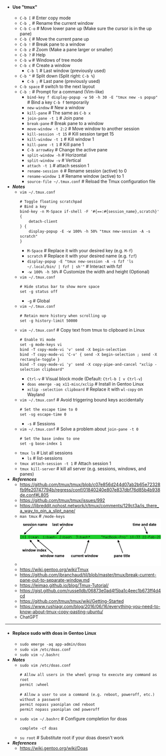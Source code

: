 - #### Use "tmux"
    - `C-b [` # Enter copy mode
    - `C-b ,` # Rename the current window
    - `C-b C-o` # Move lower pane up (Make sure the cursor is in the up pane)
    - `C-b {` # Move the current pane up
    - `C-b !` # Break pane to a window
    - `C-b z` # Zoom (Make a pane larger or smaller)
    - `C-b ?` # Help
    - `C-b w` # Windows of tree mode
    - `C-b c` # Create a window
        - `C-b l` # Last window (previously used)
    - `C-b "` # Split down (Split right: `C-b %`)
        - `C-b ;` # Last pane (previously used)
    - `C-b space` # switch to the next layout
    - `C-b :` # Prompt for a command (Vim-like)
        - `bind-key f display-popup -w 50 -h 30 -E "tmux new -s popup"` # Bind a key `C-b f` temporarily
        - `new-window` # New a window
        - `kill-pane` # The same as `C-b x`
        - `join-pane -t 1` # Join pane
        - `break-pane` # Break pane to a window
        - `move-window -t 2:2` # Move window to another session
        - `kill-session -t 15` # Kill session target 15
        - `kill-window -t 1` # Kill window 1
        - `kill-pane -t 1` # Kill pane 1
        - `C-b arrowKey` # Change the active pane
        - `split-window -h` # Horizontal
        - `split-window -v` # Vertical
        - `attach -t 1` # attach session 1
        - `rename-session 0` # Rename session (active) to 0
        - `rename-window 1` # Rename window (active) to 1
        - `source-file ~/.tmux.conf` # Reload the Tmux configuration file
- ***Notes***
    - `vim ~/.tmux.conf`
      ```
      # Toggle floating scratchpad
      # Bind a key
      bind-key -n M-Space if-shell -F '#{==:#{session_name},scratch}' {
          detach-client
      } {
          display-popup -E -w 100% -h 50% "tmux new-session -A -s scratch"
      }
      ```
        - `M-Space` # Replace it with your desired key (e.g. `M-f`)
        - `scratch` # Replace it with your desired name (e.g. `fzf`)
        - `display-popup -E "tmux new-session -A -s fzf 'ls ~/.local/bin/ | fzf | sh'"` # Interact with fzf
        - `-w 100% -h 50%` # Customize the width and height (Optional)
    - `vim ~/.tmux.conf`
      ```
      # Hide status bar to show more space
      set -g status off
      ```
        - `-g` # Global
    - `vim ~/.tmux.conf`
      ```
      # Retain more history when scrolling up
      set -g history-limit 50000
      ```
    - `vim ~/.tmux.conf` # Copy text from tmux to clipboard in Linux
      ```
      # Enable Vi mode
      set -g mode-keys vi
      bind -T copy-mode-vi 'v' send -X begin-selection
      bind -T copy-mode-vi 'C-v' { send -X begin-selection ; send -X rectangle-toggle }
      bind -T copy-mode-vi 'y' send -X copy-pipe-and-cancel "xclip -selection clipboard"
      ```
        - `Ctrl-v` # Visual block mode (Default: `Ctrl-b [ v Ctrl-v`)
        - `doas emerge -aq x11-misc/xclip` # Install in Gentoo Linux
        - `xclip -selection clipboard` # Replace it with `wl-copy` on Wayland
    - `vim ~/.tmux.conf` # Avoid triggering bound keys accidentally
      ```
      # Set the escape time to 0
      set -sg escape-time 0
      ```
        - `-s` # Sessions
    - `vim ~/.tmux.conf` # Solve a problem about `join-pane -t 0`
      ```
      # Set the base index to one
      set -g base-index 1
      ```
    - `tmux ls` # List all sessions
        - `ls` # list-sessions
    - `tmux attach-session -t 1` # Attach session 1
    - `tmux kill-server` # kill all server (e.g. sessions, windows, and panes)
- ***References***
    - https://github.com/tmux/tmux/blob/c07e856d244d07ab2b65e72328fb9fe20747794b/regress/conf/01840240e807e837dbf76d85b4b938de.conf#L805
    - https://github.com/tmux/tmux/issues/992
    - https://libreddit.nohost.network/r/tmux/comments/129ct3a/is_there_a_way_to_pin_a_slipt_pane/
    - `man tmux` # `/mode-keys`
    - ![tmux_status_line_diagram.png](./assets/tmux_status_line_diagram_1671845222091_0.png)
    - https://wiki.gentoo.org/wiki/Tmux
    - https://github.com/jbranchaud/til/blob/master/tmux/break-current-pane-out-to-separate-window.md
    - https://leimao.github.io/blog/Tmux-Tutorial/
    - https://gist.github.com/russelldb/06873e0ad4f5ba1c4eec1b673ff4d4cd
    - https://github.com/tmux/tmux/wiki/Getting-Started
    - https://www.rushiagr.com/blog/2016/06/16/everything-you-need-to-know-about-tmux-copy-pasting-ubuntu/
    - ChatGPT
- ---
- #### Replace sudo with doas in Gentoo Linux
	- `sudo emerge -aq app-admin/doas`
	- `sudo vim /etc/doas.conf`
	- `sudo vim ~/.bashrc`
- ***Notes***
	- `sudo vim /etc/doas.conf` 
	  ```
	  # Allow all users in the wheel group to execute any command as root
	  permit :wheel
	  
	  # Allow a user to use a command (e.g. reboot, poweroff, etc.) without a password
	  permit nopass yaoniplan cmd reboot
	  permit nopass yaoniplan cmd poweroff
	  ```
	- `sudo vim ~/.bashrc` # Configure completion for doas
	  ```
	  complete -cf doas
	  ```
    - `su root` # Substitute root if your doas doesn't work
- ***References***
	- https://wiki.gentoo.org/wiki/Doas
